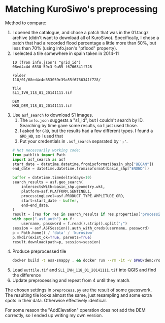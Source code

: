 # Matching KuroSiwo's preprocessing

Method to compare:
1. I opened the catalogue, and chose a patch that was in the 01.tar.gz archive (didn't want to download all of KuroSiwo). Specifically, I chose a patch that had a recorded flood percentage a little more than 50%, but less than 70% (using info.json's "pflood" property).
2. I selected a tile somewhere in spain taken in 2014-11
    ```
    ID (from info.json's "grid_id")
    08ed4c4d-6530-59c3-9a55-f6766341f728

    Folder
    118/01/08ed4c4d653059c39a55f6766341f728/

    Tile
    SL1_IVH_118_01_20141111.tif

    DEM
    MK0_DEM_118_01_20141111.tif
    ```
3. Use `asf_search` to download S1 images.
    1. The `info.json` suggests a "s1_id", but I couldn't search by ID. Searching by time gave some results, so I just used those.
    2. I asked for `GRD`, but the results had a few different types. I found a `GRD_HD`, so I used that
    3. Put your credentials in `.asf_search` separated by `';'`.
    ```python
    # Not necessarily working code:
    from pathlib import Path
    import asf_search as asf
    start_date = datetime.datetime.fromisoformat(basin_shp["BEGAN"])
    end_date = datetime.datetime.fromisoformat(basin_shp["ENDED"])

    buffer = datetime.timedelta(days=10)
    search_results = asf.geo_search(
        intersectsWith=basin_shp.geometry.wkt,
        platform=asf.PLATFORM.SENTINEL1,
        processingLevel=asf.PRODUCT_TYPE.AMPLITUDE_GRD,
        start=start_date - buffer,
        end=end_date,
    )
    result = [res for res in search_results if res.properties['processingLevel'] == 'GRD_HD'][0]
    with open(".asf_auth") as f:
        username, password = f.read().strip().split(";")
    session = asf.ASFSession().auth_with_creds(username, password)
    p = Path.home() / 'data' / 'kurosiwo'
    p.mkdir(exist_ok=True, parents=True)
    result.download(path=p, session=session)
    ```
4. Produce preprocessed tile
    ```bash
    docker build -t esa-snappy . && docker run --rm -it -v $PWD/dem:/root/.snap/auxdata/dem -v $PWD/Orbits:/root/.snap/auxdata/Orbits -v $HOME/data/kurosiwo:/data esa-snappy "/data/S1A_IW_GRDH_1SDV_20141111T060859_20141111T060924_003230_003BAC_3091.zip" "POLYGON ((-1.2382827033945543 41.84155753549106, -1.2382827033945543 41.856546711119194, -1.218160441030277 41.856546711119194, -1.2382827033945543 41.84155753549106))" "/data/outtile.tif"
    ```
5. Load `outtile.tif` and `SL1_IVH_118_01_20141111.tif` into QGIS and find the difference
6. Update preprocessing and repeat from 4 until they match.


The chosen settings in `preprocess.py` are the result of some guesswork. The resulting tile looks almost the same, just resampling and some extra spots in their data. Otherwise effectively identical.

For some reason the "AddElevation" operation does not add the DEM correctly, so I ended up writing my own version.
